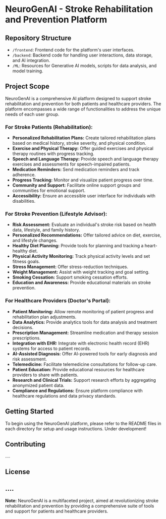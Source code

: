 # NeuroGenAI - Stroke Rehabilitation and Prevention Platform

## Repository Structure

- `/frontend`: Frontend code for the platform's user interfaces.
- `/backend`: Backend code for handling user interactions, data storage, and AI integration.
- `/ML`: Resources for Generative AI models, scripts for data analysis, and model training.

## Project Scope

NeuroGenAI is a comprehensive AI platform designed to support stroke rehabilitation and prevention for both patients and healthcare providers. The platform encompasses a wide range of functionalities to address the unique needs of each user group.

### For Stroke Patients (Rehabilitation):

- **Personalized Rehabilitation Plans:** Create tailored rehabilitation plans based on medical history, stroke severity, and physical condition.
- **Exercise and Physical Therapy:** Offer guided exercises and physical therapy routines with progress tracking.
- **Speech and Language Therapy:** Provide speech and language therapy exercises and assessments for speech-impaired patients.
- **Medication Reminders:** Send medication reminders and track adherence.
- **Progress Tracking:** Monitor and visualize patient progress over time.
- **Community and Support:** Facilitate online support groups and communities for emotional support.
- **Accessibility:** Ensure an accessible user interface for individuals with disabilities.

### For Stroke Prevention (Lifestyle Advisor):

- **Risk Assessment:** Evaluate an individual's stroke risk based on health data, lifestyle, and family history.
- **Personalized Recommendations:** Offer tailored advice on diet, exercise, and lifestyle changes.
- **Healthy Diet Planning:** Provide tools for planning and tracking a heart-healthy diet.
- **Physical Activity Monitoring:** Track physical activity levels and set fitness goals.
- **Stress Management:** Offer stress-reduction techniques.
- **Weight Management:** Assist with weight tracking and goal setting.
- **Smoking Cessation:** Support smoking cessation efforts.
- **Education and Awareness:** Provide educational materials on stroke prevention.

### For Healthcare Providers (Doctor's Portal):

- **Patient Monitoring:** Allow remote monitoring of patient progress and rehabilitation plan adjustments.
- **Data Analytics:** Provide analytics tools for data analysis and treatment decisions.
- **Prescription Management:** Streamline medication and therapy session prescriptions.
- **Integration with EHR:** Integrate with electronic health record (EHR) systems for access to patient records.
- **AI-Assisted Diagnosis:** Offer AI-powered tools for early diagnosis and risk assessment.
- **Telemedicine:** Facilitate telemedicine consultations for follow-up care.
- **Patient Education:** Provide educational resources for healthcare providers to share with patients.
- **Research and Clinical Trials:** Support research efforts by aggregating anonymized patient data.
- **Compliance and Regulations:** Ensure platform compliance with healthcare regulations and data privacy standards.

## Getting Started

To begin using the NeuroGenAI platform, please refer to the README files in each directory for setup and usage instructions. 
Under development!

## Contributing

....

## License
....
---

**Note:** NeuroGenAI is a multifaceted project, aimed at revolutionizing stroke rehabilitation and prevention by providing a comprehensive suite of tools and support for patients and healthcare providers.
